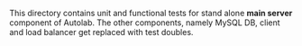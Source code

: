This directory contains unit and functional tests for stand alone **main server** component of Autolab. The other components, namely MySQL DB, client and load balancer get replaced with test doubles.
